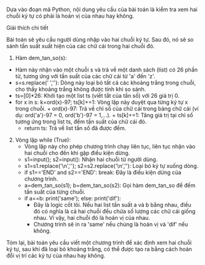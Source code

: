 Dựa vào đoạn mã Python, nội dung yêu cầu của bài toán là kiểm tra xem hai chuỗi ký tự có phải là hoán vị của nhau hay không.

Giải thích chi tiết

Bài toán sẽ yêu cầu người dùng nhập vào hai chuỗi ký tự. Sau đó, nó sẽ so sánh tần suất xuất hiện của các chữ cái trong hai chuỗi đó.

1. Hàm dem_tan_so(s):
 - Hàm này nhận vào một chuỗi s và trả về một danh sách (list) có 26 phần tử, tương ứng với tần suất của các chữ cái từ 'a' đến 'z'.
 - s=s.replace(' ',''): Dòng này loại bỏ tất cả các khoảng trắng trong chuỗi, cho thấy khoảng trắng không được tính khi so sánh.
 - ts=[0]*26: Khởi tạo một list ts (viết tắt của tần số) với 26 giá trị 0.
 - for x in s: k=ord(x)-97; ts[k]+=1: Vòng lặp này duyệt qua từng ký tự x trong chuỗi.
		+ ord(x)-97: Trả về chỉ số của chữ cái trong bảng chữ cái (ví dụ: ord('a')-97 = 0, ord('b')-97 = 1,...).
		+ ts[k]+=1: Tăng giá trị tại chỉ số tương ứng trong list ts, đếm tần suất của chữ cái đó.
	- return ts: Trả về list tần số đã được đếm.
2. Vòng lặp while (True):
	- Vòng lặp này cho phép chương trình chạy liên tục, liên tục nhận vào hai chuỗi cho đến khi gặp điều kiện dừng.
	- s1=input(); s2=input(): Nhận hai chuỗi từ người dùng.
	- s1=s1.replace('\n',''); s2=s2.replace('\n',''): Loại bỏ ký tự xuống dòng.
	- if s1=='END' and s2=='END': break: Đây là điều kiện dừng của chương trình.
	- a=dem_tan_so(s1); b=dem_tan_so(s2): Gọi hàm dem_tan_so để đếm tần suất của từng chuỗi.
	 - if a==b: print('same'); else: print('dif'):
		+ Đây là logic cốt lõi. Nếu hai list tần suất a và b bằng nhau, điều đó có nghĩa là cả hai chuỗi đều chứa số lượng các chữ cái giống nhau. Vì vậy, hai chuỗi đó là hoán vị của nhau.
		+ Chương trình sẽ in ra 'same' nếu chúng là hoán vị và 'dif' nếu không.

Tóm lại, bài toán yêu cầu viết một chương trình để xác định xem hai chuỗi ký tự, sau khi đã loại bỏ khoảng trắng, có thể được tạo ra bằng cách hoán đổi vị trí các ký tự của nhau hay không.
